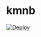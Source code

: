 # kmnb
[![Deploy](https://www.herokucdn.com/deploy/button.png)](https://dashboard.heroku.com/new?template=https://github.com/ryhgb/kmnb)
